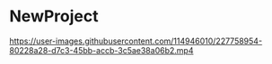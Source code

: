 # NewProject
https://user-images.githubusercontent.com/114946010/227758954-80228a28-d7c3-45bb-accb-3c5ae38a06b2.mp4
